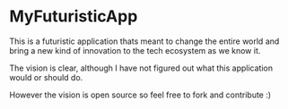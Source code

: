 # MyFuturisticApp

This is a futuristic application thats meant to change the entire world and bring a new kind of innovation to the tech ecosystem as we know it.

The vision is clear, although I have not figured out what this application would or should do.


However the vision is open source so feel free to fork and contribute :)
